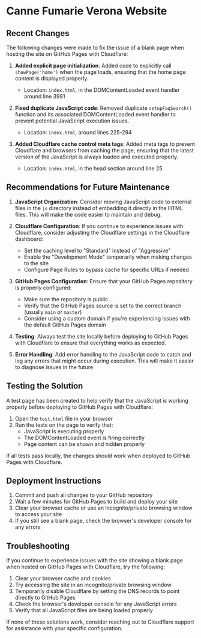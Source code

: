 # Canne Fumarie Verona Website

## Recent Changes

The following changes were made to fix the issue of a blank page when hosting the site on GitHub Pages with Cloudflare:

1. **Added explicit page initialization**: Added code to explicitly call `showPage('home')` when the page loads, ensuring that the home page content is displayed properly.
   - Location: `index.html`, in the DOMContentLoaded event handler around line 3981

2. **Fixed duplicate JavaScript code**: Removed duplicate `setupFaqSearch()` function and its associated DOMContentLoaded event handler to prevent potential JavaScript execution issues.
   - Location: `index.html`, around lines 225-294

3. **Added Cloudflare cache control meta tags**: Added meta tags to prevent Cloudflare and browsers from caching the page, ensuring that the latest version of the JavaScript is always loaded and executed properly.
   - Location: `index.html`, in the head section around line 25

## Recommendations for Future Maintenance

1. **JavaScript Organization**: Consider moving JavaScript code to external files in the `js` directory instead of embedding it directly in the HTML files. This will make the code easier to maintain and debug.

2. **Cloudflare Configuration**: If you continue to experience issues with Cloudflare, consider adjusting the Cloudflare settings in the Cloudflare dashboard:
   - Set the caching level to "Standard" instead of "Aggressive"
   - Enable the "Development Mode" temporarily when making changes to the site
   - Configure Page Rules to bypass cache for specific URLs if needed

3. **GitHub Pages Configuration**: Ensure that your GitHub Pages repository is properly configured:
   - Make sure the repository is public
   - Verify that the GitHub Pages source is set to the correct branch (usually `main` or `master`)
   - Consider using a custom domain if you're experiencing issues with the default GitHub Pages domain

4. **Testing**: Always test the site locally before deploying to GitHub Pages with Cloudflare to ensure that everything works as expected.

5. **Error Handling**: Add error handling to the JavaScript code to catch and log any errors that might occur during execution. This will make it easier to diagnose issues in the future.

## Testing the Solution

A test page has been created to help verify that the JavaScript is working properly before deploying to GitHub Pages with Cloudflare:

1. Open the `test.html` file in your browser
2. Run the tests on the page to verify that:
   - JavaScript is executing properly
   - The DOMContentLoaded event is firing correctly
   - Page content can be shown and hidden properly

If all tests pass locally, the changes should work when deployed to GitHub Pages with Cloudflare.

## Deployment Instructions

1. Commit and push all changes to your GitHub repository
2. Wait a few minutes for GitHub Pages to build and deploy your site
3. Clear your browser cache or use an incognito/private browsing window to access your site
4. If you still see a blank page, check the browser's developer console for any errors

## Troubleshooting

If you continue to experience issues with the site showing a blank page when hosted on GitHub Pages with Cloudflare, try the following:

1. Clear your browser cache and cookies
2. Try accessing the site in an incognito/private browsing window
3. Temporarily disable Cloudflare by setting the DNS records to point directly to GitHub Pages
4. Check the browser's developer console for any JavaScript errors
5. Verify that all JavaScript files are being loaded properly

If none of these solutions work, consider reaching out to Cloudflare support for assistance with your specific configuration.